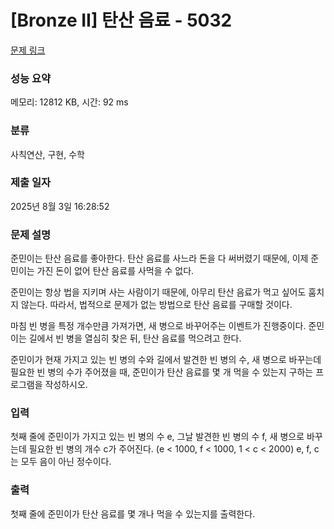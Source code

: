 # [Bronze II] 탄산 음료 - 5032 

[문제 링크](https://www.acmicpc.net/problem/5032) 

### 성능 요약

메모리: 12812 KB, 시간: 92 ms

### 분류

사칙연산, 구현, 수학

### 제출 일자

2025년 8월 3일 16:28:52

### 문제 설명

<p>준민이는 탄산 음료를 좋아한다. 탄산 음료를 사느라 돈을 다 써버렸기 때문에, 이제 준민이는 가진 돈이 없어 탄산 음료를 사먹을 수 없다.</p>

<p>준민이는 항상 법을 지키며 사는 사람이기 때문에, 아무리 탄산 음료가 먹고 싶어도 훔치지 않는다. 따라서, 법적으로 문제가 없는 방법으로 탄산 음료를 구매할 것이다.</p>

<p>마침 빈 병을 특정 개수만큼 가져가면, 새 병으로 바꾸어주는 이벤트가 진행중이다. 준민이는 길에서 빈 병을 열심히 찾은 뒤, 탄산 음료를 먹으려고 한다.</p>

<p>준민이가 현재 가지고 있는 빈 병의 수와 길에서 발견한 빈 병의 수, 새 병으로 바꾸는데 필요한 빈 병의 수가 주어졌을 때, 준민이가 탄산 음료를 몇 개 먹을 수 있는지 구하는 프로그램을 작성하시오.</p>

### 입력 

 <p>첫째 줄에 준민이가 가지고 있는 빈 병의 수 e, 그날 발견한 빈 병의 수 f, 새 병으로 바꾸는데 필요한 빈 병의 개수 c가 주어진다. (e < 1000, f < 1000, 1 < c < 2000) e, f, c는 모두 음이 아닌 정수이다.</p>

### 출력 

 <p>첫째 줄에 준민이가 탄산 음료를 몇 개나 먹을 수 있는지를 출력한다.</p>


